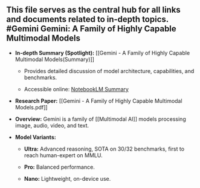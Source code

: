 This file serves as the central hub for all links and documents related to in-depth topics.
#Gemini
Gemini: A Family of Highly Capable Multimodal Models
-------------------------------

- **In-depth Summary (Spotlight):** [[Gemini - A Family of Highly Capable Multimodal Models(Summary)]]
    
    - Provides detailed discussion of model architecture, capabilities, and benchmarks.
        
    - Accessible online: [NotebookLM Summary](https://notebooklm.google.com/notebook/edcabbb7-4807-491a-b988-06b21b8296b5?authuser=3)
        
- **Research Paper:** [[Gemini - A Family of Highly Capable Multimodal Models.pdf]]
    
- **Overview:** Gemini is a family of [[Multimodal AI]] models processing image, audio, video, and text.
    
- **Model Variants:**
    
    - **Ultra:** Advanced reasoning, SOTA on 30/32 benchmarks, first to reach human-expert on MMLU.
        
    - **Pro:** Balanced performance.
        
    - **Nano:** Lightweight, on-device use.